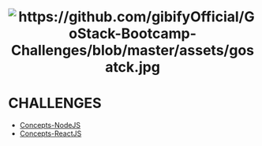 <h1 align="center">
   <img alt="https://github.com/gibifyOfficial/GoStack-Bootcamp-Challenges/blob/master/assets/gosatck.jpg" 1000 />
 </h1></n>

# CHALLENGES
* [Concepts-NodeJS](https://github.com/gibifyOfficial/Back-end-NodeJS)
* [Concepts-ReactJS](https://github.com/gibifyOfficial/Front-end-ReactJS)
